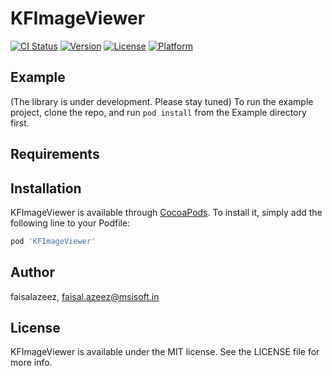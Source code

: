 # KFImageViewer

[![CI Status](https://img.shields.io/travis/faisalazeez/KFImageViewer.svg?style=flat)](https://travis-ci.org/faisalazeez/KFImageViewer)
[![Version](https://img.shields.io/cocoapods/v/KFImageViewer.svg?style=flat)](https://cocoapods.org/pods/KFImageViewer)
[![License](https://img.shields.io/cocoapods/l/KFImageViewer.svg?style=flat)](https://cocoapods.org/pods/KFImageViewer)
[![Platform](https://img.shields.io/cocoapods/p/KFImageViewer.svg?style=flat)](https://cocoapods.org/pods/KFImageViewer)

## Example

(The library is under development. Please stay tuned)
To run the example project, clone the repo, and run `pod install` from the Example directory first.

## Requirements

## Installation

KFImageViewer is available through [CocoaPods](https://cocoapods.org). To install
it, simply add the following line to your Podfile:

```ruby
pod 'KFImageViewer'
```

## Author

faisalazeez, faisal.azeez@msisoft.in

## License

KFImageViewer is available under the MIT license. See the LICENSE file for more info.
